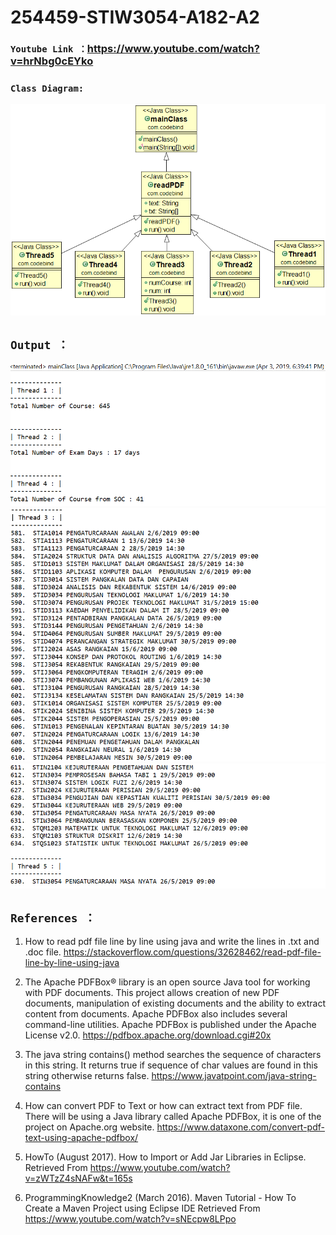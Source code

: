 # 254459-STIW3054-A182-A2

### ```Youtube Link ：```https://www.youtube.com/watch?v=hrNbg0cEYko

### ```Class Diagram: ```
![](https://github.com/ChongMeiYong/254459-STIW3054-A182-A2/blob/master/Assignment2.png)

## ```Output ：```
![](https://github.com/ChongMeiYong/254459-STIW3054-A182-A2/blob/master/output.PNG)
![](https://github.com/ChongMeiYong/254459-STIW3054-A182-A2/blob/master/output1.PNG)
![](https://github.com/ChongMeiYong/254459-STIW3054-A182-A2/blob/master/output2.PNG)

## ```References ：```

1. How to read pdf file line by line using java and write the lines in .txt and .doc file.
https://stackoverflow.com/questions/32628462/read-pdf-file-line-by-line-using-java

2. The Apache PDFBox® library is an open source Java tool for working with PDF documents. 
This project allows creation of new PDF documents, manipulation of existing documents and the ability to extract content from documents. 
Apache PDFBox also includes several command-line utilities. Apache PDFBox is published under the Apache License v2.0.
https://pdfbox.apache.org/download.cgi#20x


3. The java string contains() method searches the sequence of characters in this string. 
It returns true if sequence of char values are found in this string otherwise returns false.
https://www.javatpoint.com/java-string-contains


4. How can convert PDF to Text or how can extract text from PDF file.
There will be using a Java library called Apache PDFBox, it is one of the project on Apache.org website.
https://www.dataxone.com/convert-pdf-text-using-apache-pdfbox/


5. HowTo (August 2017). How to Import or Add Jar Libraries in Eclipse.
Retrieved From https://www.youtube.com/watch?v=zWTzZ4sNAFw&t=165s

6. ProgrammingKnowledge2 (March 2016). Maven Tutorial - How To Create a Maven Project using Eclipse IDE
Retrieved From https://www.youtube.com/watch?v=sNEcpw8LPpo
